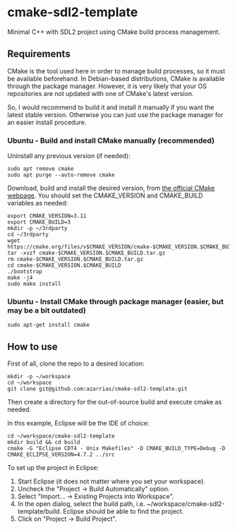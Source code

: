 # cmake-sdl2-template
Minimal C++ with SDL2 project using CMake build process management.

## Requirements
CMake is the tool used here in order to manage build processes, so it must be available beforehand.
In Debian-based distributions, CMake is available through the package manager.
However, it is very likely that your OS repositories are not updated with one of CMake's latest version.

So, I would recommend to build it and install it manually if you want the latest stable version.
Otherwise you can just use the package manager for an easier install procedure.

### Ubuntu - Build and install CMake manually (recommended)
Uninstall any previous version (if needed):
```
sudo apt remove cmake
sudo apt purge --auto-remove cmake
```

Download, build and install the desired version, from [the official CMake webpage](https://cmake.org/download/). 
You should set the CMAKE_VERSION and CMAKE_BUILD variables as needed:
```
export CMAKE_VERSION=3.11
export CMAKE_BUILD=3
mkdir -p ~/3rdparty
cd ~/3rdparty
wget https://cmake.org/files/v$CMAKE_VERSION/cmake-$CMAKE_VERSION.$CMAKE_BUILD.tar.gz
tar -xvzf cmake-$CMAKE_VERSION.$CMAKE_BUILD.tar.gz
rm cmake-$CMAKE_VERSION.$CMAKE_BUILD.tar.gz
cd cmake-$CMAKE_VERSION.$CMAKE_BUILD
./bootstrap
make -j4
sudo make install
```

### Ubuntu - Install CMake through package manager (easier, but may be a bit outdated)
```
sudo apt-get install cmake
```

## How to use
First of all, clone the repo to a desired location:
```
mkdir -p ~/workspace
cd ~/workspace
git clone git@github.com:azarrias/cmake-sdl2-template.git
```
Then create a directory for the out-of-source build and execute cmake as needed.

In this example, Eclipse will be the IDE of choice:
```
cd ~/workspace/cmake-sdl2-template
mkdir build && cd build
cmake -G "Eclipse CDT4 - Unix Makefiles" -D CMAKE_BUILD_TYPE=Debug -D CMAKE_ECLIPSE_VERSION=4.7.2 ../src 
```
To set up the project in Eclipse:
1. Start Eclipse (it does not matter where you set your workspace).
2. Uncheck the "Project -> Build Automatically" option.
3. Select "Import... -> Existing Projects into Workspace".
4. In the open dialog, select the build path, i.e. ~/workspace/cmake-sdl2-template/build. 
Eclipse should be able to find the project.
5. Click on "Project -> Build Project".

